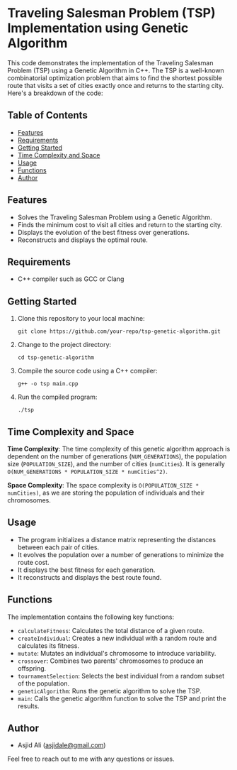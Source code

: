 # Traveling Salesman Problem (TSP) Implementation using Genetic Algorithm

This code demonstrates the implementation of the Traveling Salesman Problem (TSP) using a Genetic Algorithm in C++. The TSP is a well-known combinatorial optimization problem that aims to find the shortest possible route that visits a set of cities exactly once and returns to the starting city. Here's a breakdown of the code:

## Table of Contents

- [Features](#features)
- [Requirements](#requirements)
- [Getting Started](#getting-started)
- [Time Complexity and Space](#time-complexity-and-space)
- [Usage](#usage)
- [Functions](#functions)
- [Author](#author)

## Features

- Solves the Traveling Salesman Problem using a Genetic Algorithm.
- Finds the minimum cost to visit all cities and return to the starting city.
- Displays the evolution of the best fitness over generations.
- Reconstructs and displays the optimal route.

## Requirements

- C++ compiler such as GCC or Clang

## Getting Started

1. Clone this repository to your local machine:
    ```shell
    git clone https://github.com/your-repo/tsp-genetic-algorithm.git
    ```

2. Change to the project directory:
    ```shell
    cd tsp-genetic-algorithm
    ```

3. Compile the source code using a C++ compiler:
    ```shell
    g++ -o tsp main.cpp
    ```

4. Run the compiled program:
    ```shell
    ./tsp
    ```

## Time Complexity and Space

**Time Complexity**: The time complexity of this genetic algorithm approach is dependent on the number of generations (`NUM_GENERATIONS`), the population size (`POPULATION_SIZE`), and the number of cities (`numCities`). It is generally `O(NUM_GENERATIONS * POPULATION_SIZE * numCities^2)`.

**Space Complexity**: The space complexity is `O(POPULATION_SIZE * numCities)`, as we are storing the population of individuals and their chromosomes.

## Usage

- The program initializes a distance matrix representing the distances between each pair of cities.
- It evolves the population over a number of generations to minimize the route cost.
- It displays the best fitness for each generation.
- It reconstructs and displays the best route found.

## Functions

The implementation contains the following key functions:

- `calculateFitness`: Calculates the total distance of a given route.
- `createIndividual`: Creates a new individual with a random route and calculates its fitness.
- `mutate`: Mutates an individual's chromosome to introduce variability.
- `crossover`: Combines two parents' chromosomes to produce an offspring.
- `tournamentSelection`: Selects the best individual from a random subset of the population.
- `geneticAlgorithm`: Runs the genetic algorithm to solve the TSP.
- `main`: Calls the genetic algorithm function to solve the TSP and print the results.

## Author

- Asjid Ali (asjidale@gmail.com)

Feel free to reach out to me with any questions or issues.
